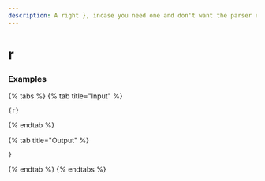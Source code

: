 ```yaml
---
description: A right }, incase you need one and don't want the parser eating it up.
---
```


# r

### Examples

{% tabs %}
{% tab title="Input" %}
```text
{r}
```
{% endtab %}

{% tab title="Output" %}
```text
}
```
{% endtab %}
{% endtabs %}